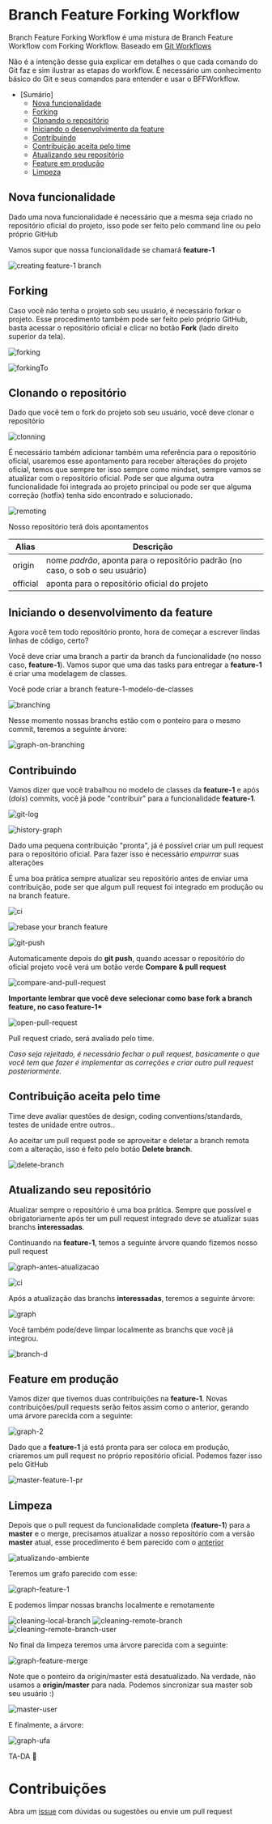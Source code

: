# Branch Feature Forking Workflow

Branch Feature Forking Workflow é uma mistura de Branch Feature Workflow com Forking Workflow.
Baseado em [Git Workflows](https://www.atlassian.com/git/tutorials/comparing-workflows/gitflow-workflow/)

Não é a intenção desse guia explicar em detalhes o que cada comando do Git faz e sim ilustrar as etapas do workflow.
É necessário um conhecimento básico do Git e seus comandos para entender e usar o BFFWorkflow. 

* [Sumário]
  * [Nova funcionalidade](#nova-funcionalidade)
  * [Forking](#forking)
  * [Clonando o repositório](#clonando-o-repositório)
  * [Iniciando o desenvolvimento da feature](#iniciando-o-desenvolvimento-da-feature)
  * [Contribuindo](#contribuindo)
  * [Contribuição aceita pelo time](#contribuição-aceita-pelo-time)
  * [Atualizando seu repositório](#atualizando-seu-repositório)
  * [Feature em produção](#feature-em-produção)
  * [Limpeza](#limpeza)
  
## Nova funcionalidade

Dado uma nova funcionalidade é necessário que a mesma seja criado no repositório oficial do projeto, isso pode ser feito pelo command line ou pelo próprio GitHub

Vamos supor que nossa funcionalidade se chamará __feature-1__

![creating feature-1 branch](https://raw.githubusercontent.com/lfreneda/branch-feature-forking-workflow/master/images/1-creating-branch-github.png)

## Forking

Caso você não tenha o projeto sob seu usuário, é necessário forkar o projeto.
Esse procedimento também pode ser feito pelo próprio GitHub, basta acessar o repositório oficial e clicar no botão __Fork__ (lado direito superior da tela).

![forking](https://raw.githubusercontent.com/lfreneda/branch-feature-forking-workflow/master/images/2-forking-button.png)

![forkingTo](https://raw.githubusercontent.com/lfreneda/branch-feature-forking-workflow/master/images/3-forking-to.png)

## Clonando o repositório

Dado que você tem o fork do projeto sob seu usuário, você deve clonar o repositório

![clonning](https://raw.githubusercontent.com/lfreneda/branch-feature-forking-workflow/master/images/4-cloning-commandline.png)

É necessário também adicionar também uma referência para o repositório oficial, usaremos esse apontamento para receber alterações do projeto oficial, temos que sempre ter isso sempre como mindset, sempre vamos se atualizar com o repositório oficial. Pode ser que alguma outra funcionalidade foi integrada ao projeto principal ou pode ser que alguma correção (hotfix) tenha sido encontrado e solucionado.

![remoting](https://raw.githubusercontent.com/lfreneda/branch-feature-forking-workflow/master/images/5-remote-add-official.png)

Nosso repositório terá dois apontamentos

Alias | Descrição
------------ | -------------
origin | nome *padrão*, aponta para o repositório padrão (no caso, o sob o seu usuário)
official | aponta para o repositório oficial do projeto

## Iniciando o desenvolvimento da feature

Agora você tem todo repositório pronto, hora de começar a escrever lindas linhas de código, certo?

Você deve criar uma branch a partir da branch da funcionalidade (no nosso caso, __feature-1__).
Vamos supor que uma das tasks para entregar a __feature-1__ é criar uma modelagem de classes. 

Você pode criar a branch feature-1-modelo-de-classes

![branching](https://raw.githubusercontent.com/lfreneda/branch-feature-forking-workflow/master/images/6-creating-branch-feature.png)

Nesse momento nossas branchs estão com o ponteiro para o mesmo commit, teremos a seguinte árvore: 

![graph-on-branching](https://raw.githubusercontent.com/lfreneda/branch-feature-forking-workflow/master/images/7-graph-after-branch-feature-created.png)

## Contribuindo

Vamos dizer que você trabalhou no modelo de classes da __feature-1__ e após (*dois*) commits, você já pode "contribuir" para a funcionalidade __feature-1__.

![git-log](https://raw.githubusercontent.com/lfreneda/branch-feature-forking-workflow/master/images/8-git-log.png)

![history-graph](https://raw.githubusercontent.com/lfreneda/branch-feature-forking-workflow/master/images/9-graph-after-commitin.png)

Dado uma pequena contribuição "pronta", já é possível criar um pull request para o repositório oficial. 
Para fazer isso é necessário *empurrar* suas alterações

É uma boa prática sempre atualizar seu repositório antes de enviar uma contribuição, pode ser que algum pull request foi integrado em produção ou na branch feature.

![ci](https://raw.githubusercontent.com/lfreneda/branch-feature-forking-workflow/master/images/15-updated-local-repository.png)

![rebase your branch feature](https://raw.githubusercontent.com/lfreneda/branch-feature-forking-workflow/master/images/28-contribuindo-rebase-before-pushing.png)

![git-push](https://raw.githubusercontent.com/lfreneda/branch-feature-forking-workflow/master/images/10-pushing-feature-commits.png)

Automaticamente depois do __git push__, quando acessar o repositório do oficial projeto você verá um botão verde __Compare & pull request__

![compare-and-pull-request](https://raw.githubusercontent.com/lfreneda/branch-feature-forking-workflow/master/images/11-compare-and-pull-request.png)

__Importante lembrar que você deve selecionar como base fork a branch feature, no caso feature-1*__

![open-pull-request](https://raw.githubusercontent.com/lfreneda/branch-feature-forking-workflow/master/images/12-open-pull-request.png)

Pull request criado, será avaliado pelo time.

*Caso seja rejeitado, é necessário fechar o pull request, basicamente o que você tem que fazer é implementar as correções e criar outro pull request posteriormente.*

## Contribuição aceita pelo time

Time deve avaliar questões de design, coding conventions/standards, testes de unidade entre outros..

Ao aceitar um pull request pode se aproveitar e deletar a branch remota com a alteração, isso é feito pelo botão __Delete branch__.

![delete-branch](https://raw.githubusercontent.com/lfreneda/branch-feature-forking-workflow/master/images/13-pull-request-acepted-delete-branch.png)

## Atualizando seu repositório

Atualizar sempre o repositório é uma boa prática.
Sempre que possível e obrigatoriamente após ter um pull request integrado deve se atualizar suas branchs __interessadas__.

Continuando na __feature-1__, temos a seguinte árvore quando fizemos nosso pull request

![graph-antes-atualizacao](https://raw.githubusercontent.com/lfreneda/branch-feature-forking-workflow/master/images/14-graph-feature-commited.png)

![ci](https://raw.githubusercontent.com/lfreneda/branch-feature-forking-workflow/master/images/15-updated-local-repository.png)

Após a atualização das branchs __interessadas__, teremos a seguinte árvore:

![graph](https://raw.githubusercontent.com/lfreneda/branch-feature-forking-workflow/master/images/16-graph-local-repository-updated.png)

Você também pode/deve limpar localmente as branchs que você já integrou.

![branch-d](https://raw.githubusercontent.com/lfreneda/branch-feature-forking-workflow/master/images/17-cleaning-delete-local-branch.png)

## Feature em produção

Vamos dizer que tivemos duas contribuições na __feature-1__.
Novas contribuições/pull requests serão feitos assim como o anterior, gerando uma árvore parecida com a seguinte:

![graph-2](https://raw.githubusercontent.com/lfreneda/branch-feature-forking-workflow/master/images/18-graph-feature-in-production.png)

Dado que a __feature-1__ já está pronta para ser coloca em produção, criaremos um pull request no próprio repositório oficial. Podemos fazer isso pelo GitHub

![master-feature-1-pr](https://raw.githubusercontent.com/lfreneda/branch-feature-forking-workflow/master/images/19-compare-and-pull-request.png)

## Limpeza

Depois que o pull request da funcionalidade completa (__feature-1__) para a __master__ e o merge, precisamos atualizar a nosso repositório com a versão __master__ atual, esse procedimento é bem parecido com o [anterior](#atualizando-seu-repositório)

![atualizando-ambiente](https://raw.githubusercontent.com/lfreneda/branch-feature-forking-workflow/master/images/20-cleaning-remote-prune.png)

Teremos um grafo parecido com esse: 

![graph-feature-1](https://raw.githubusercontent.com/lfreneda/branch-feature-forking-workflow/master/images/21-merge-with-master.png)

E podemos limpar nossas branchs localmente e remotamente

![cleaning-local-branch](https://raw.githubusercontent.com/lfreneda/branch-feature-forking-workflow/master/images/22-delete-local-feature.png)
![cleaning-remote-branch](https://raw.githubusercontent.com/lfreneda/branch-feature-forking-workflow/master/images/23-prune-remote-official.png)
![cleaning-remote-branch-user](https://raw.githubusercontent.com/lfreneda/branch-feature-forking-workflow/master/images/24-delete-remote-origin-feature.png)

No final da limpeza teremos uma árvore parecida com a seguinte:

![graph-feature-merge](https://raw.githubusercontent.com/lfreneda/branch-feature-forking-workflow/master/images/25-graph-almost-done.png)

Note que o ponteiro da origin/master está desatualizado.
Na verdade, não usamos a __origin/master__ para nada. 
Podemos sincronizar sua master sob seu usuário :)

![master-user](https://raw.githubusercontent.com/lfreneda/branch-feature-forking-workflow/master/images/26-pushing-master-origin.png)

E finalmente, a árvore:

![graph-ufa](https://raw.githubusercontent.com/lfreneda/branch-feature-forking-workflow/master/images/27-graph-done.png)

TA-DA :tada:

# Contribuições

Abra um [issue](https://github.com/lfreneda/branch-feature-forking-workflow/issues/new) com dúvidas ou sugestões ou envie um pull request 
